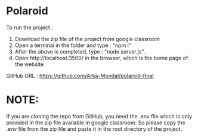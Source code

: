 # Polaroid

To run the project :
1) Download the zip file of the project from google classroom
2) Open a terminal in the folder and type : "npm i"
4) After the above is completed, type : "node server.js".
5) Open http://localhost:3500/ in the browser, which is the home page of the website

GitHub URL : https://github.com/Arka-Mondal/polaroid-final

# NOTE:
If you are cloning the repo from GitHub, you need the .env file which is only provided in the zip file available in google classroom.
So please copy the .env file from the zip file and paste it in the root directory of the project.